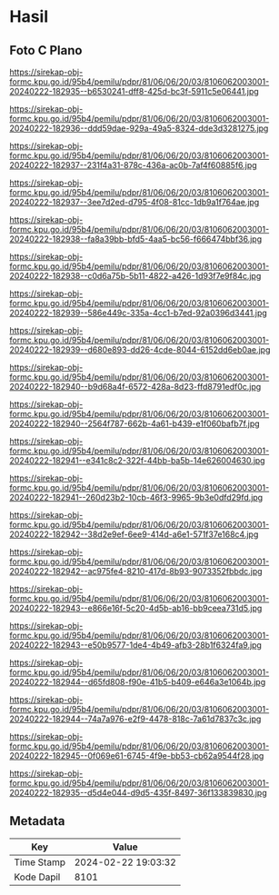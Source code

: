 # Hasil

## Foto C Plano

https://sirekap-obj-formc.kpu.go.id/95b4/pemilu/pdpr/81/06/06/20/03/8106062003001-20240222-182935--b6530241-dff8-425d-bc3f-5911c5e06441.jpg

https://sirekap-obj-formc.kpu.go.id/95b4/pemilu/pdpr/81/06/06/20/03/8106062003001-20240222-182936--ddd59dae-929a-49a5-8324-dde3d3281275.jpg

https://sirekap-obj-formc.kpu.go.id/95b4/pemilu/pdpr/81/06/06/20/03/8106062003001-20240222-182937--231f4a31-878c-436a-ac0b-7af4f60885f6.jpg

https://sirekap-obj-formc.kpu.go.id/95b4/pemilu/pdpr/81/06/06/20/03/8106062003001-20240222-182937--3ee7d2ed-d795-4f08-81cc-1db9a1f764ae.jpg

https://sirekap-obj-formc.kpu.go.id/95b4/pemilu/pdpr/81/06/06/20/03/8106062003001-20240222-182938--fa8a39bb-bfd5-4aa5-bc56-f666474bbf36.jpg

https://sirekap-obj-formc.kpu.go.id/95b4/pemilu/pdpr/81/06/06/20/03/8106062003001-20240222-182938--c0d6a75b-5b11-4822-a426-1d93f7e9f84c.jpg

https://sirekap-obj-formc.kpu.go.id/95b4/pemilu/pdpr/81/06/06/20/03/8106062003001-20240222-182939--586e449c-335a-4cc1-b7ed-92a0396d3441.jpg

https://sirekap-obj-formc.kpu.go.id/95b4/pemilu/pdpr/81/06/06/20/03/8106062003001-20240222-182939--d680e893-dd26-4cde-8044-6152dd6eb0ae.jpg

https://sirekap-obj-formc.kpu.go.id/95b4/pemilu/pdpr/81/06/06/20/03/8106062003001-20240222-182940--b9d68a4f-6572-428a-8d23-ffd8791edf0c.jpg

https://sirekap-obj-formc.kpu.go.id/95b4/pemilu/pdpr/81/06/06/20/03/8106062003001-20240222-182940--2564f787-662b-4a61-b439-e1f060bafb7f.jpg

https://sirekap-obj-formc.kpu.go.id/95b4/pemilu/pdpr/81/06/06/20/03/8106062003001-20240222-182941--e341c8c2-322f-44bb-ba5b-14e626004630.jpg

https://sirekap-obj-formc.kpu.go.id/95b4/pemilu/pdpr/81/06/06/20/03/8106062003001-20240222-182941--260d23b2-10cb-46f3-9965-9b3e0dfd29fd.jpg

https://sirekap-obj-formc.kpu.go.id/95b4/pemilu/pdpr/81/06/06/20/03/8106062003001-20240222-182942--38d2e9ef-6ee9-414d-a6e1-571f37e168c4.jpg

https://sirekap-obj-formc.kpu.go.id/95b4/pemilu/pdpr/81/06/06/20/03/8106062003001-20240222-182942--ac975fe4-8210-417d-8b93-9073352fbbdc.jpg

https://sirekap-obj-formc.kpu.go.id/95b4/pemilu/pdpr/81/06/06/20/03/8106062003001-20240222-182943--e866e16f-5c20-4d5b-ab16-bb9ceea731d5.jpg

https://sirekap-obj-formc.kpu.go.id/95b4/pemilu/pdpr/81/06/06/20/03/8106062003001-20240222-182943--e50b9577-1de4-4b49-afb3-28b1f6324fa9.jpg

https://sirekap-obj-formc.kpu.go.id/95b4/pemilu/pdpr/81/06/06/20/03/8106062003001-20240222-182944--d65fd808-f90e-41b5-b409-e646a3e1064b.jpg

https://sirekap-obj-formc.kpu.go.id/95b4/pemilu/pdpr/81/06/06/20/03/8106062003001-20240222-182944--74a7a976-e2f9-4478-818c-7a61d7837c3c.jpg

https://sirekap-obj-formc.kpu.go.id/95b4/pemilu/pdpr/81/06/06/20/03/8106062003001-20240222-182945--0f069e61-6745-4f9e-bb53-cb62a9544f28.jpg

https://sirekap-obj-formc.kpu.go.id/95b4/pemilu/pdpr/81/06/06/20/03/8106062003001-20240222-182935--d5d4e044-d9d5-435f-8497-36f133839830.jpg


## Metadata

| Key        | Value               |
| ---------- | ------------------- |
| Time Stamp | 2024-02-22 19:03:32 |
| Kode Dapil | 8101                |



